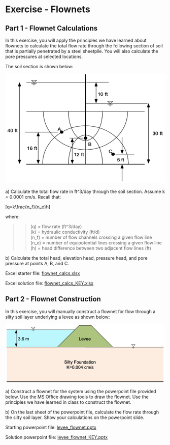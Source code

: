 # Exercise - Flownets

## Part 1 - Flownet Calculations

In this exercise, you will apply the principles we have learned about flownets to calculate the total flow rate through the following section of soil that is partially penetrated by a steel sheetpile. You will also calculate the pore pressures at selected locations.

The soil section is shown below:

![sheetpile_abc.png](sheetpile_abc.png)

a) Calculate the total flow rate in ft^3/day through the soil section. Assume k = 0.0001 cm/s. Recall that:

\[q=k\frac{n_f}{n_e}h\]

where:

>>\(q\) = flow rate (ft^3/day)<br>
\(k\) = hydraulic conductivity (ft/d)<br>
\(n_f\) = number of flow channels crossing a given flow line<br>
\(n_e\) = number of equipotential lines crossing a given flow line<br>
\(h\) = head difference between two adjacent flow lines (ft)

b) Calculate the total head, elevation head, pressure head, and pore pressure at points A, B, and C. 

Excel starter file: [flownet_calcs.xlsx](flownet_calcs.xlsx)

Excel solution file: [flownet_calcs_KEY.xlsx](flownet_calcs_KEY.xlsx)

## Part 2 - Flownet Construction

In this exercise, you will manually construct a flownet for flow through a silty soil layer underlying a levee as 
shown below:

![levee.png](levee.png)

a) Construct a flownet for the system using the powerpoint file provided below. Use the MS Office drawing tools to 
draw the flownet. Use the principles we have learned in class to construct the flownet.

b) On the last sheet of the powerpoint file, calculate the flow rate through the silty soil layer. Show your 
calculations on the powerpoint slide.

Starting powerpoint file: [levee_flownet.pptx](levee_flownet.pptx)

Solution powerpoint file: [levee_flownet_KEY.pptx](levee_flownet_KEY.pptx)

